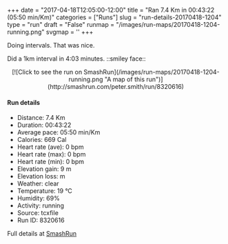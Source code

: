 +++
date = "2017-04-18T12:05:00-12:00"
title = "Ran 7.4 Km in 00:43:22 (05:50 min/Km)"
categories = ["Runs"]
slug = "run-details-20170418-1204"
type = "run"
draft = "False"
runmap = "/images/run-maps/20170418-1204-running.png"
svgmap = '<polyline points="99 45, 95 47, 91 44, 85 44, 83 41, 76 41, 27 27, 18 47, 14 47, 11 53, 3 49, 0 51, 3 56, 13 59, 15 62, 10 72, 28 73, 34 72, 34 66, 16 63, 15 64, 11 71, 12 72, 26 74, 35 70, 34 66, 20 63, 15 65, 13 67, 10 70, 13 73, 23 74, 29 74, 30 72, 32 74, 35 71, 35 70, 36 68, 34 66, 25 64, 22 61, 20 60, 23 57, 28 39, 28 37, 32 30, 47 33, 51 28, 56 28, 50 33, 52 34, 72 41, 84 43, 97 48, 100 46">'
+++

Doing intervals. That was nice. 

Did a 1km interval in 4:03 minutes. ::smiley face::



<!--more-->

<center>
[![Click to see the run on SmashRun](/images/run-maps/20170418-1204-running.png "A map of this run")](http://smashrun.com/peter.smith/run/8320616)
</center>

#### Run details

* Distance: 7.4 Km
* Duration: 00:43:22
* Average pace: 05:50 min/Km
* Calories: 669 Cal
* Heart rate (ave): 0 bpm
* Heart rate (max): 0 bpm
* Heart rate (min): 0 bpm
* Elevation gain: 9 m
* Elevation loss:  m
* Weather: clear
* Temperature: 19 &deg;C
* Humidity: 69%
* Activity: running
* Source: tcxfile
* Run ID: 8320616

Full details at [SmashRun](http://smashrun.com/peter.smith/run/8320616)
